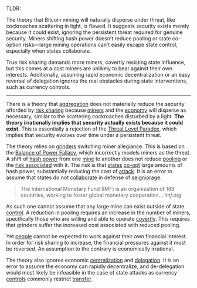 TLDR:

The theory that Bitcoin mining will naturally disperse under threat, like cockroaches scattering in light, is flawed. It suggests security exists merely because it could exist, ignoring the persistent threat required for genuine security. Miners shifting hash power doesn’t reduce pooling or state co-option risks—large mining operations can’t easily escape state control, especially when states collaborate.

True risk sharing demands more miners, covertly resisting state influence, but this comes at a cost miners are unlikely to bear against their own interests. Additionally, assuming rapid economic decentralization or an easy reversal of delegation ignores the real obstacles during state interventions, such as currency controls.

--------

There is a theory that [aggregation](Glossary#aggregation) does not materially reduce the security afforded by [risk sharing](Risk-Sharing-Principle) because [miners](Glossary#miner) and the [economy](Glossary#economy) will disperse as necessary, similar to the scattering cockroaches disturbed by a light. **The theory irrationally implies that security actually exists because it could exist.** This is essentially a rejection of the [Threat Level Paradox](Threat-Level-Paradox), which implies that security evolves over time under a persistent threat.

The theory relies on [grinders](Glossary#grinder) switching miner allegiance. This is based on the [Balance of Power Fallacy](Balance-of-Power-Fallacy), which incorrectly models miners as the threat. A shift of [hash power](Glossary#hash-power) from one [mine](Glossary#mine) to another does not reduce [pooling](Glossary#pooling) or the [risk associated](Pooling-Pressure-Risk) with it. The risk is that [states](Glossary#state) [co-opt](Glossary#co-option) large amounts of hash power, substantially reducing the cost of [attack](Glossary#attack). It is an error to assume that states do not [collaborate](http://www.imf.org/external/index.htm) in defense of [seigniorage](https://en.wikipedia.org/wiki/Seigniorage).

> The International Monetary Fund (IMF) is an organization of 189 countries, working to foster global monetary cooperation...
> *imf.org*

As such one cannot assume that any large mine can exist outside of state [control](Glossary#Threath-Level-Paradox). A reduction in pooling requires an increase in the number of miners, specifically those who are willing and able to operate [covertly](https://www.theatlantic.com/magazine/archive/2017/09/big-in-venezuela/534177/). This requires that grinders suffer the increased cost associated with reduced pooling.

Yet [people](Glossary#person) cannot be expected to work against their own financial interest. In order for risk sharing to increase, the financial pressures against it must be reversed. An assumption to the contrary is economically irrational.

The theory also ignores economic [centralization](Glossary#centralization) and [delegation](Glossary#delegation). It is an error to assume the economy can rapidly decentralize, and de-delegation would most likely be infeasible in the case of state attacks as currency [controls](https://en.wikipedia.org/wiki/Foreign_exchange_controls) commonly restrict [transfer](Glossary#transfer).
